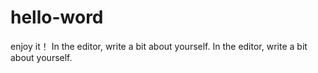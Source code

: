 # hello-word
enjoy it！
In the editor, write a bit about yourself.
In the editor, write a bit about yourself.
